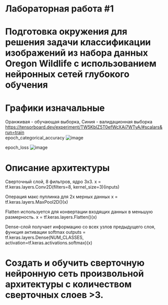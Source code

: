 # Лабораторная работа #1
# Подготовка окружения для решения задачи классификации изображений из набора данных Oregon Wildlife с использованием нейронных сетей глубокого обучения
# Графики изначальные
 Оранживая - обучающая выборка, Синия - валидационная выборка
https://tensorboard.dev/experiment/TW5KbIZ5T0efWcXAi7WTyA/#scalars&run=train               
epoch_categorical_accuracy
![image](https://user-images.githubusercontent.com/80168174/110246503-e59ce580-7f78-11eb-934e-78ad2a30a6b2.png)

epoch_loss
![image](https://user-images.githubusercontent.com/80168174/110246531-02391d80-7f79-11eb-8751-7edd820b3c8a.png)
# Описание архитектуры
Сверточный слой, 8 фильтров, ядро 3x3.
x = tf.keras.layers.Conv2D(filters=8, kernel_size=3)(inputs)

Операция макс пуллинка для 2х мерных данных
x = tf.keras.layers.MaxPool2D()(x)

Flatten используется для конвертации входящих данных в меньшую размерность.
x = tf.keras.layers.Flatten()(x)

Dense-слой получает информацию со всех узлов предыдущего слоя, функция активации softmax
outputs = tf.keras.layers.Dense(NUM_CLASSES, activation=tf.keras.activations.softmax)(x)

# Создать и обучить сверточную нейронную сеть произвольной архитектуры с количеством сверточных слоев >3.

